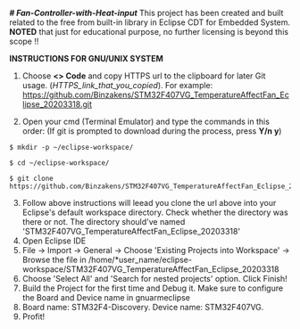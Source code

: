 **_# Fan-Controller-with-Heat-input_**
This project has been created and built related to the free from built-in library in Eclipse CDT for Embedded System. 
**NOTED** that just for educational purpose, no further licensing is beyond this scope !!

**INSTRUCTIONS FOR GNU/UNIX SYSTEM**
1. Choose **<> Code** and copy HTTPS url to the clipboard for later Git usage. (_HTTPS_link_that_you_copied_). For example: https://github.com/Binzakens/STM32F407VG_TemperatureAffectFan_Eclipse_20203318.git
 
2. Open your cmd (Terminal Emulator) and type the commands in this order: (If git is prompted to download during the process, press **Y/n y**) 
```
$ mkdir -p ~/eclipse-workspace/
```
```
$ cd ~/eclipse-workspace/
```
```
$ git clone https://github.com/Binzakens/STM32F407VG_TemperatureAffectFan_Eclipse_20203318.git
```
3. Follow above instructions will leead you clone the url above into your Eclipse's default workspace directory. Check whether the directory was there or not. The directory should've named 'STM32F407VG_TemperatureAffectFan_Eclipse_20203318'
4. Open Eclipse IDE
5. File -> Import -> General -> Choose 'Existing Projects into Workspace' -> Browse the file in /home/*user_name/eclipse-workspace/STM32F407VG_TemperatureAffectFan_Eclipse_20203318
6. Choose 'Select All' and 'Search for nested projects' option. Click Finish!
7. Build the Project for the first time and Debug it. Make sure to configure the Board and Device name in gnuarmeclipse
8. Board name: STM32F4-Discovery. Device name: STM32F407VG.
9. Profit!
